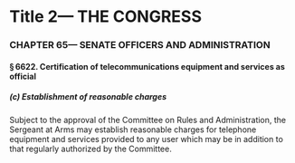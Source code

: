 
# Title 2— THE CONGRESS
### CHAPTER 65— SENATE OFFICERS AND ADMINISTRATION
#### § 6622. Certification of telecommunications equipment and services as official
##### (c) Establishment of reasonable charges

Subject to the approval of the Committee on Rules and Administration, the Sergeant at Arms may establish reasonable charges for telephone equipment and services provided to any user which may be in addition to that regularly authorized by the Committee.
